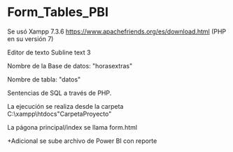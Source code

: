 # Form_Tables_PBI

Se usó Xampp 7.3.6 https://www.apachefriends.org/es/download.html (PHP en su versión 7)

Editor de texto Subline text 3

Nombre de la Base de datos: "horasextras"

Nombre de tabla: "datos"

Sentencias de SQL a través de PHP.

La ejecución se realiza desde la carpeta C:\xampp\htdocs"CarpetaProyecto"

La págona principal/index se llama form.html

+Adicional se sube archivo de Power BI con reporte
